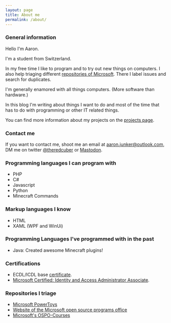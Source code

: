 ```yaml
---
layout: page
title: About me
permalink: /about/
---
```


### General information

Hello I'm Aaron.

I'm a student from Switzerland.

In my free time I like to program and to try out new things on computers. I also help triaging different [repositories of Microsoft](https://github.com/microsoft/). There I label issues and search for duplicates.

I'm generally enamored with all things computers. (More software than hardware.)

In this blog I'm writing about things I want to do and most of the time that has to do with programming or other IT related things.

You can find more information about my projects on the [projects page](/projects/).

### Contact me

If you want to contact me, shoot me an email at <a href="mailto:aaron.junker@outlook.com">aaron.junker@outlook.com</a>, DM me on twitter <a href="https://twitter.com/theredcuber">@theredcuber</a> or <a href="https://phpc.social/@AaronJunker">Mastodon</a>.

### Programming languages I can program with

* PHP
* C#
* Javascript
* Python
* Minecraft Commands

### Markup languages I know

* HTML
* XAML (WPF and WinUi)

### Programming Languages I've programmed with in the past

* Java: Created awesome Minecraft plugins!

### Certifications

* ECDL/ICDL base [certificate](https://member.sophiatesting.com/data/pdffiles/d2581f6771d13239b99fa478930cff9d.pdf?cache=1610264602499).
* [Microsoft Certified: Identity and Access Administrator Associate](https://learn.microsoft.com/api/credentials/share/en-us/AaronJunker/F9ED87BF078134A0).

### Repositories I triage

* [Microsoft PowerToys](https://github.com/microsoft/powertoys)
* [Website of the Microsoft open source programs office](https://github.com/microsoft/opensource.microsoft.com)
* [Microsoft's OSPO-Courses](https://github.com/microsoft/OSPO-Courses)
